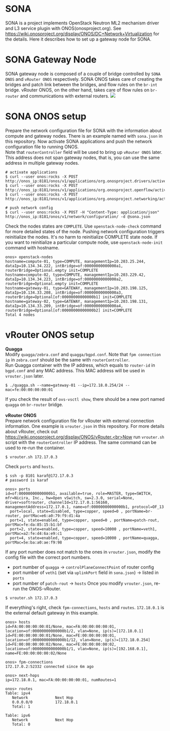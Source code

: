# SONA
SONA is a project implements OpenStack Neutron ML2 mechanism driver and L3 service plugin with ONOS(onosproject.org). See https://wiki.onosproject.org/display/ONOS/DC+Network+Virtualization for the details.
Here it describes how to set up a gateway node for SONA. 

# SONA Gateway Node
SONA gateway node is composed of a couple of bridge controlled by `SONA ONOS` and `vRouter ONOS` respectively. SONA ONOS takes care of creating the bridges and patch link between the bridges, and flow rules on the `br-int` bridge. vRouter ONOS, on the other hand, takes care of flow rules on `br-router` and communications with external routers.
![](https://66.media.tumblr.com/f41999bd5184bbdb437071981e0d6379/tumblr_oa7tlwI2nz1s0jpjfo1_1280.png)

# SONA ONOS setup
Prepare the network configuration file for SONA with the information about compute and gateway nodes. There is an example named with `sona.json` in this repository. Now activate SONA applications and push the network configuration file to running ONOS.<br>Note that `routerController` field will be used to bring up `vRouter ONOS` later. This address does not span gateway nodes, that is, you can use the same address in multiple gateway nodes.
```
# activate applications
$ curl --user onos:rocks -X POST http://onos_ip:8181/onos/v1/applications/org.onosproject.drivers/active
$ curl --user onos:rocks -X POST http://onos_ip:8181/onos/v1/applications/org.onosproject.openflow/active
$ curl --user onos:rocks -X POST http://onos_ip:8181/onos/v1/applications/org.onosproject.networking/active

# push network config
$ curl --user onos:rocks -X POST -H "Content-Type: application/json" http://onos_ip:8181/onos/v1/network/configuration/ -d @sona.json
```
Check the nodes states are `COMPLETE`. Use `openstack-node-check` command for more detailed states of the node. Pushing network configuration triggers reinitialize the nodes. It's no harm to reinitialize COMPLETE state node. If you want to reinitialize a particular compute node, use `openstack-node-init` command with hostname.
```
onos> openstack-nodes
hostname=compute-01, type=COMPUTE, managementIp=10.203.25.244, dataIp=10.134.34.222, intBridge=of:00000000000000a1, routerBridge=Optional.empty init=COMPLETE
hostname=compute-02, type=COMPUTE, managementIp=10.203.229.42, dataIp=10.134.34.223, intBridge=of:00000000000000a2, routerBridge=Optional.empty init=COMPLETE
hostname=gateway-01, type=GATEWAY, managementIp=10.203.198.125, dataIp=10.134.33.208, intBridge=of:00000000000000a3, routerBridge=Optional[of:00000000000000b1] init=COMPLETE
hostname=gateway-02, type=GATEWAY, managementIp=10.203.198.131, dataIp=10.134.33.209, intBridge=of:00000000000000a4, routerBridge=Optional[of:00000000000000b2] init=COMPLETE
Total 4 nodes
```

# vRouter ONOS setup
**Quagga**<br>Modify `quagga/zebra.conf` and `quagga/bgpd.conf`. Note that `fpm connection ip` in `zebra.conf` should be the same with `routerController`.<br>Run Quagga container with the IP address, which equals to `router-id` in `bgpd.conf` and any MAC address. This MAC address will be used in `vrouter.json` later.
```
$ ./quagga.sh --name=gateway-01 --ip=172.18.0.254/24 --mac=fe:00:00:00:00:01
```
If you check the result of `ovs-vsctl show`, there should be a new port named `quagga` on `br-router` bridge.
<br><br>
**vRouter ONOS**<br>
Prepare network configuration file for vRouter with external connection information. One example is `vrouter.json` in this repository. For more details about vRouter, check out https://wiki.onosproject.org/display/ONOS/vRouter.<br>Now run `vrouter.sh` script with the `routerController` IP address. The same command can be used to re-run the container.
```
$ vrouter.sh 172.17.0.3
```
Check `ports` and `hosts`.
```
$ ssh -p 8101 karaf@172.17.0.3
# password is karaf

onos> ports
id=of:00000000000000b1, available=true, role=MASTER, type=SWITCH, mfr=Nicira, Inc., hw=Open vSwitch, sw=2.3.0, serial=None, driver=softrouter, channelId=172.17.0.1:56160, managementAddress=172.17.0.1, name=of:00000000000000b1, protocol=OF_13
  port=local, state=disabled, type=copper, speed=0 , portName=br-router, portMac=e6:a0:79:f9:d1:4a
  port=1, state=enabled, type=copper, speed=0 , portName=patch-rout, portMac=fe:da:85:15:b1:bf
  port=2, state=enabled, type=copper, speed=10000 , portName=veth1, portMac=a2:fe:d4:6a:e9:c1
  port=4, state=enabled, type=copper, speed=10000 , portName=quagga, portMac=5e:ba:a0:ae:f9:98
```
If any port number does not match to the ones in `vrouter.json`, modify the config file with the correct port numbers.
* port number of `quagga` -> `controlPlaneConnectPoint` of router config
* port number of `veth1` (set via `uplinkPort` field in `sona.json`) -> listed in `ports`
* port number of `patch-rout` -> `hosts`
Once you modify `vrouter.json`, re-run the ONOS-vRouter.
```
$ vrouter.sh 172.17.0.3
```

If everything's right, check `fpm-connections`, `hosts` and `routes`. `172.18.0.1` is the external default gateway in this example.
```
onos> hosts
id=FA:00:00:00:00:01/None, mac=FA:00:00:00:00:01, location=of:00000000000000b1/2, vlan=None, ip(s)=[172.18.0.1]
id=FE:00:00:00:00:01/None, mac=FE:00:00:00:00:01, location=of:00000000000000b1/12, vlan=None, ip(s)=[172.18.0.254]
id=FE:00:00:00:00:02/None, mac=FE:00:00:00:00:02, location=of:00000000000000b1/1, vlan=None, ip(s)=[192.168.0.1], name=FE:00:00:00:00:02/None

onos> fpm-connections
172.17.0.2:52332 connected since 6m ago

onos> next-hops
ip=172.18.0.1, mac=FA:00:00:00:00:01, numRoutes=1

onos> routes
Table: ipv4
   Network            Next Hop
   0.0.0.0/0          172.18.0.1
   Total: 1

Table: ipv6
   Network            Next Hop
   Total: 0
```

